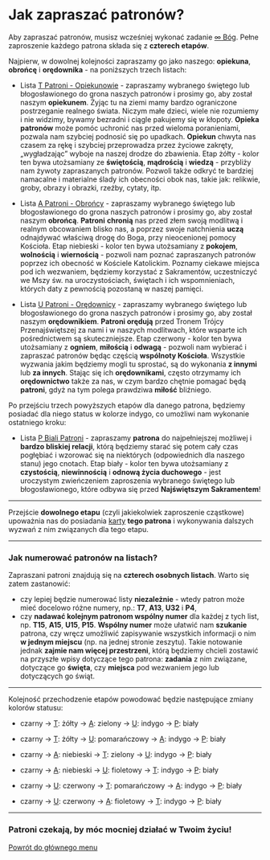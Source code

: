 # Jak zapraszać patronów?
Aby zapraszać patronów, musisz wcześniej wykonać zadanie [<span class="status status-list"><span class="status status-black">∞</span> Bóg</span>](bog.md). Pełne zaproszenie każdego patrona składa się z **czterech etapów**.


Najpierw, w dowolnej kolejności zapraszamy go jako naszego: **opiekuna**, **obrońcę** i **orędownika** - na poniższych trzech listach:
- Lista [<span class="status status-list"><span class="status status-yellow">T</span> Patroni - Opiekunowie</span>](patroni_opiekunowie.md) - zapraszamy wybranego świętego lub błogosławionego do grona naszych patronów i prosimy go, aby został naszym **opiekunem**. Żyjąc tu na ziemi mamy bardzo ograniczone postrzeganie realnego świata. Niczym małe dzieci, wiele nie rozumiemy i nie widzimy, bywamy bezradni i ciągle pakujemy się w kłopoty. **Opieka patronów** może pomóc uchronić nas przed wieloma poranieniami, pozwala nam szybciej podnosić się po upadkach. **Opiekun** chwyta nas czasem za rękę i szybciej przeprowadza przez życiowe zakręty, „wygładzając” wyboje na naszej drodze do zbawienia. Etap <span class="status status-yellow">żółty</span> - kolor ten bywa utożsamiany ze **świętością**, **mądrością** i **wiedzą** - przybliży nam żywoty zapraszanych patronów. Pozwoli także odkryć te bardziej namacalne i materialne ślady ich obecności obok nas, takie jak: relikwie, groby, obrazy i obrazki, rzeźby, cytaty, itp.

- Lista [<span class="status status-list"><span class="status status-blue">A</span> Patroni - Obrońcy</span>](patroni_obroncy.md) - zapraszamy wybranego świętego lub błogosławionego do grona naszych patronów i prosimy go, aby został naszym **obrońcą**. **Patroni** **chronią** nas przed złem swoją modlitwą i realnym obcowaniem blisko nas, a poprzez swoje natchnienia **uczą** odnajdywać właściwą drogę do Boga, przy nieocenionej pomocy Kościoła. Etap <span class="status status-blue">niebieski</span> - kolor ten bywa utożsamiany z **pokojem**, **wolnością** i **wiernością** - pozwoli nam poznać zapraszanych patronów poprzez ich obecność w Kościele Katolickim. Poznamy ciekawe miejsca pod ich wezwaniem, będziemy korzystać z Sakramentów, uczestniczyć we Mszy św. na uroczystościach, świętach i ich wspomnieniach, których daty z pewnością pozostaną w naszej pamięci.

- Lista [<span class="status status-list"><span class="status status-red">U</span> Patroni - Orędownicy</span>](patroni_oredownicy.md) - zapraszamy wybranego świętego lub błogosławionego do grona naszych patronów i prosimy go, aby został naszym **orędownikiem**. **Patroni orędują** przed Tronem Trójcy Przenajświętszej za nami i w naszych modlitwach, które wsparte ich pośrednictwem są skuteczniejsze. Etap <span class="status status-red">czerwony</span> - kolor ten bywa utożsamiany z **ogniem**, **miłością** i **odwagą** - pozwoli nam wybierać i zapraszać patronów będąc częścią **wspólnoty Kościoła**. Wszystkie wyzwania jakim będziemy mogli tu sprostać, są do wykonania **z innymi** lub **za innych**. Stając się ich **orędownikami**, często otrzymamy ich **orędownictwo** także za nas, w czym bardzo chętnie pomagać będą **patroni**, gdyż na tym polega prawdziwa **miłość** bliźniego.

Po przejściu trzech powyższych etapów dla danego patrona, będziemy posiadać dla niego status w kolorze <span class="status status-indigo">indygo</span>, co umożliwi nam wykonanie ostatniego kroku:
- Lista [<span class="status status-list"><span class="status status-white">P</span> Biali Patroni</span>](biali_patroni.md) - zapraszamy **patrona** do najpełniejszej możliwej i **bardzo bliskiej relacji**, którą będziemy starać się potem cały czas pogłębiać i wzorować się na niektórych (odpowiednich dla naszego stanu) jego cnotach. Etap <span class="status status-white">biały</span> - kolor ten bywa utożsamiany z **czystością**, **niewinnością** i **odnową życia duchowego** - jest uroczystym zwieńczeniem zaproszenia wybranego świętego lub błogosławionego, które odbywa się przed **Najświętszym Sakramentem**!

---
Przejście **dowolnego etapu** (czyli jakiekolwiek zaproszenie cząstkowe) upoważnia nas do posiadania [karty](karty_kolekcjonerskie.md) **tego patrona** i wykonywania dalszych wyzwań z nim związanych dla tego etapu.

---
### Jak numerować patronów na listach?
Zapraszani patroni znajdują się na **czterech osobnych listach**. Warto się zatem zastanowić:
- czy lepiej będzie numerować listy **niezależnie** - wtedy patron może mieć docelowo różne numery, np.: **T7**, **A13**, **U32** i **P4**,
- czy **nadawać kolejnym patronom wspólny numer** dla każdej z tych list, np. **T15**, **A15**, **U15**, **P15**.
**Wspólny numer** może ułatwić nam **szukanie** patrona, czy wręcz umożliwić zapisywanie wszystkich informacji o nim **w jednym miejscu** (np. na jednej stronie zeszytu). Takie notowanie jednak **zajmie nam więcej przestrzeni**, którą będziemy chcieli zostawić na przyszłe wpisy dotyczące tego patrona: **zadania** z nim związane, dotyczące go **święta**, czy **miejsca** pod wezwaniem jego lub dotyczących go świąt.

---
Kolejność przechodzenie etapów powodować będzie następujące zmiany kolorów statusu:
- <span class="status status-black">czarny</span> → [<span class="status status-yellow">T</span>](patroni_opiekunowie.md): <span class="status status-yellow">żółty</span> → [<span class="status status-blue">A</span>](patroni_obroncy.md): <span class="status status-green">zielony</span> → [<span class="status status-red">U</span>](patroni_oredownicy.md): <span class="status status-indigo">indygo</span> → [<span class="status status-white">P</span>](biali_patroni.md): <span class="status status-white">biały</span>

- <span class="status status-black">czarny</span> → [<span class="status status-yellow">T</span>](patroni_opiekunowie.md): <span class="status status-yellow">żółty</span> → [<span class="status status-red">U</span>](patroni_oredownicy.md): <span class="status status-orange">pomarańczowy</span> → [<span class="status status-blue">A</span>](patroni_obroncy.md): <span class="status status-indigo">indygo</span> → [<span class="status status-white">P</span>](biali_patroni.md): <span class="status status-white">biały</span>

- <span class="status status-black">czarny</span> → [<span class="status status-blue">A</span>](patroni_obroncy.md): <span class="status status-blue">niebieski</span> → [<span class="status status-yellow">T</span>](patroni_opiekunowie.md): <span class="status status-green">zielony</span> → [<span class="status status-red">U</span>](patroni_oredownicy.md): <span class="status status-indigo">indygo</span> → [<span class="status status-white">P</span>](biali_patroni.md): <span class="status status-white">biały</span>

- <span class="status status-black">czarny</span> → [<span class="status status-blue">A</span>](patroni_obroncy.md): <span class="status status-blue">niebieski</span> → [<span class="status status-red">U</span>](patroni_oredownicy.md): <span class="status status-violet">fioletowy</span> → [<span class="status status-yellow">T</span>](patroni_opiekunowie.md): <span class="status status-indigo">indygo</span> → [<span class="status status-white">P</span>](biali_patroni.md): <span class="status status-white">biały</span>

- <span class="status status-black">czarny</span> → [<span class="status status-red">U</span>](patroni_oredownicy.md): <span class="status status-red">czerwony</span> → [<span class="status status-yellow">T</span>](patroni_opiekunowie.md): <span class="status status-orange">pomarańczowy</span> → [<span class="status status-blue">A</span>](patroni_obroncy.md): <span class="status status-indigo">indygo</span> → [<span class="status status-white">P</span>](biali_patroni.md): <span class="status status-white">biały</span>

- <span class="status status-black">czarny</span> → [<span class="status status-red">U</span>](patroni_oredownicy.md): <span class="status status-red">czerwony</span> → [<span class="status status-blue">A</span>](patroni_obroncy.md): <span class="status status-violet">fioletowy</span> → [<span class="status status-yellow">T</span>](patroni_opiekunowie.md): <span class="status status-indigo">indygo</span> → [<span class="status status-white">P</span>](biali_patroni.md): <span class="status status-white">biały</span>

---
### <div class="colored centered">Patroni czekają, by móc mocniej działać w Twoim życiu!</div>

[Powrót do głównego menu](index.md)
